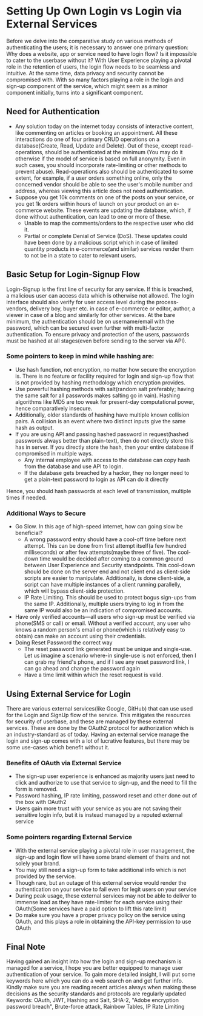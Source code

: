 # Setting Up Own Login vs Login via External Services

Before we delve into the comparative study on various methods of authenticating the users; it is necessary to answer one primary question: Why does a website, app or service need to have login flow? Is it impossible to cater to the userbase without it? With User Experience playing a pivotal role in the retention of users, the login flow needs to be seamless and intuitive. At the same time, data privacy and security cannot be compromised with. With so many factors playing a role in the login and sign-up component of the service, which might seem as a minor component initially, turns into a significant component.

## Need for Authentication
* Any solution today on the internet today consists of interactive content, like commenting on articles or booking an appointment. All these interactions do one of four primary CRUD operations on a database(Create, Read, Update and Delete). Out of these, except read-operations, should be authenticated at the minimum (You may do it otherwise if the model of service is based on full anonymity. Even in such cases, you should incorporate rate-limiting or other methods to prevent abuse). Read-operations also should be authenticated to some extent, for example, if a user orders something online, only the concerned vendor should be able to see the user's mobile number and address, whereas viewing this article does not need authentication.
* Suppose you get 10k comments on one of the posts on your service, or you get 1k orders within hours of launch on your product on an e-commerce website. These events are updating the database, which, if done without authentication, can lead to one or more of these.
  * Unable to map the comments/orders to the respective user who did it.
  * Partial or complete Denial of Service (DoS). These updates could have been done by a malicious script which in case of limited quantity products in e-commerce(and similar) services render them to not be in a state to cater to relevant users.
  
## Basic Setup for Login-Signup Flow
 Login-Signup is the first line of security for any service. If this is breached, a malicious user can access data which is otherwise not allowed. The login interface should also verify for user access level during the process- vendors, delivery boy, buyer etc. in case of e-commerce or editor, author, a viewer in case of a blog and similarly for other services. At the bare minimum, the authentication should be on username/email with the password, which can be secured even further with multi-factor authentication. To ensure privacy and protection of the users, passwords must be hashed at all stages(even before sending to the server via API). 
 
### Some pointers to keep in mind while hashing are: 
* Use hash function, not encryption, no matter how secure the encryption is. There is no feature or facility required for login and sign-up flow that is not provided by hashing methodology which encryption provides.
* Use powerful hashing methods with salt(random salt preferably; having the same salt for all passwords makes salting go in vain). Hashing algorithms like MD5 are too weak for present-day computational power, hence comparatively insecure.
* Additionally, older standards of hashing have multiple known collision pairs. A collision is an event where two distinct inputs give the same hash as output. 
* If you are using API and passing hashed password in request(hashed passwords always better than plain-text), then do not directly store this has in server. If you directly store the hash, then your entire database if compromised in multiple ways.  
  * Any internal employee with access to the database can copy hash from the database and use API to login.
  * If the database gets breached by a hacker, they no longer need to get a plain-text password to login as API can do it directly
 
 Hence, you should hash passwords at each level of transmission, multiple times if needed.

### Additional Ways to Secure
* Go Slow. In this age of high-speed internet, how can going slow be beneficial?
  * A wrong password entry should have a cool-off time before next attempt. This can be done from first attempt itself(a few hundred milliseconds) or after few attempts(maybe three of five). The cool-down time would be decided after coming to a common ground between User Experience and Security standpoints. This cool-down should be done on the server end and not client end as client-side scripts are easier to manipulate. Additionally, is done client-side, a script can have multiple instances of a client running parallelly, which will bypass client-side protection.
  * IP Rate Limiting. This should be used to protect bogus sign-ups from the same IP. Additionally, multiple users trying to log in from the same IP would also be an indication of compromised accounts.
* Have only verified accounts—all users who sign-up must be verified via phone(SMS or call) or email. Without a verified account, any user who knows a random person's email or phone(which is relatively easy to obtain) can make an account using their credentials.
* Doing Reset Password the correct way
  * The reset password link generated must be unique and single-use. Let us imagine a scenario where-in single-use is not enforced, then I can grab my friend's phone, and if I see any reset password link, I can go ahead and change the password again
  * Have a time limit within which the reset request is valid.

## Using External Service for Login
There are various external services(like Google, GitHub) that can use used for the Login and SignUp flow of the service. This mitigates the resources for security of userbase, and these are managed by these external services. These are done by the OAuth2 protocol for authorization which is an industry-standard as of today. Having an external service manage the login and sign-up comes with a lot of lucrative features, but there may be some use-cases which benefit without it. 

### Benefits of OAuth via External Service
* The sign-up user experience is enhanced as majority users just need to click and authorize to use that service to sign-up, and the need to fill the form is removed.
* Password hashing, IP rate limiting, password reset and other done out of the box with OAuth2
* Users gain more trust with your service as you are not saving their sensitive login info, but it is instead managed by a reputed external service

### Some pointers regarding External Service
* With the external service playing a pivotal role in user management, the sign-up and login flow will have some brand element of theirs and not solely your brand. 
* You may still need a sign-up form to take additional info which is not provided by the service.
* Though rare, but an outage of this external service would render the authentication on your service to fail even for legit users on your service
* During peak usage, these external services may not be able to deliver to immense load as they have rate-limiter for each service using their OAuth(Some services have a paid option to lift this rate limit)
* Do make sure you have a proper privacy policy on the service using OAuth, and this plays a role in obtaining the API-key permission to use OAuth

## Final Note
Having gained an insight into how the login and sign-up mechanism is managed for a service, I hope you are better equipped to manage user authentication of your service. To gain more detailed insight, I will put some keywords here which you can do a web search on and get further info. Kindly make sure you are reading recent articles always when making these decisions as the security standards and protocols are regularly updated
Keywords: OAuth, JWT, Hashing and Salt, SHA-2, "Adobe encryption password breach", Brute-force attack, Rainbow Tables, IP Rate Limiting
